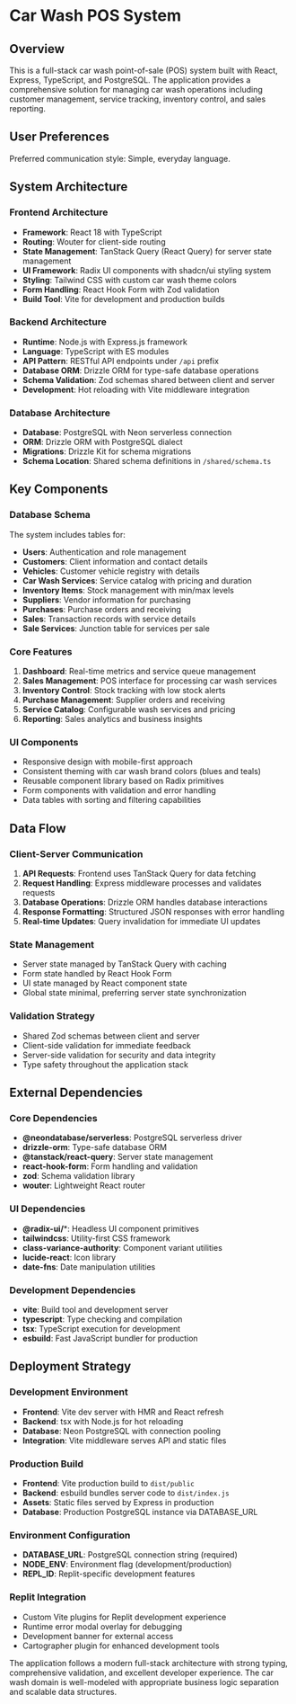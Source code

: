 # Car Wash POS System

## Overview

This is a full-stack car wash point-of-sale (POS) system built with React, Express, TypeScript, and PostgreSQL. The application provides a comprehensive solution for managing car wash operations including customer management, service tracking, inventory control, and sales reporting.

## User Preferences

Preferred communication style: Simple, everyday language.

## System Architecture

### Frontend Architecture
- **Framework**: React 18 with TypeScript
- **Routing**: Wouter for client-side routing
- **State Management**: TanStack Query (React Query) for server state management
- **UI Framework**: Radix UI components with shadcn/ui styling system
- **Styling**: Tailwind CSS with custom car wash theme colors
- **Form Handling**: React Hook Form with Zod validation
- **Build Tool**: Vite for development and production builds

### Backend Architecture
- **Runtime**: Node.js with Express.js framework
- **Language**: TypeScript with ES modules
- **API Pattern**: RESTful API endpoints under `/api` prefix
- **Database ORM**: Drizzle ORM for type-safe database operations
- **Schema Validation**: Zod schemas shared between client and server
- **Development**: Hot reloading with Vite middleware integration

### Database Architecture
- **Database**: PostgreSQL with Neon serverless connection
- **ORM**: Drizzle ORM with PostgreSQL dialect
- **Migrations**: Drizzle Kit for schema migrations
- **Schema Location**: Shared schema definitions in `/shared/schema.ts`

## Key Components

### Database Schema
The system includes tables for:
- **Users**: Authentication and role management
- **Customers**: Client information and contact details
- **Vehicles**: Customer vehicle registry with details
- **Car Wash Services**: Service catalog with pricing and duration
- **Inventory Items**: Stock management with min/max levels
- **Suppliers**: Vendor information for purchasing
- **Purchases**: Purchase orders and receiving
- **Sales**: Transaction records with service details
- **Sale Services**: Junction table for services per sale

### Core Features
1. **Dashboard**: Real-time metrics and service queue management
2. **Sales Management**: POS interface for processing car wash services
3. **Inventory Control**: Stock tracking with low stock alerts
4. **Purchase Management**: Supplier orders and receiving
5. **Service Catalog**: Configurable wash services and pricing
6. **Reporting**: Sales analytics and business insights

### UI Components
- Responsive design with mobile-first approach
- Consistent theming with car wash brand colors (blues and teals)
- Reusable component library based on Radix primitives
- Form components with validation and error handling
- Data tables with sorting and filtering capabilities

## Data Flow

### Client-Server Communication
1. **API Requests**: Frontend uses TanStack Query for data fetching
2. **Request Handling**: Express middleware processes and validates requests
3. **Database Operations**: Drizzle ORM handles database interactions
4. **Response Formatting**: Structured JSON responses with error handling
5. **Real-time Updates**: Query invalidation for immediate UI updates

### State Management
- Server state managed by TanStack Query with caching
- Form state handled by React Hook Form
- UI state managed by React component state
- Global state minimal, preferring server state synchronization

### Validation Strategy
- Shared Zod schemas between client and server
- Client-side validation for immediate feedback
- Server-side validation for security and data integrity
- Type safety throughout the application stack

## External Dependencies

### Core Dependencies
- **@neondatabase/serverless**: PostgreSQL serverless driver
- **drizzle-orm**: Type-safe database ORM
- **@tanstack/react-query**: Server state management
- **react-hook-form**: Form handling and validation
- **zod**: Schema validation library
- **wouter**: Lightweight React router

### UI Dependencies
- **@radix-ui/***: Headless UI component primitives
- **tailwindcss**: Utility-first CSS framework
- **class-variance-authority**: Component variant utilities
- **lucide-react**: Icon library
- **date-fns**: Date manipulation utilities

### Development Dependencies
- **vite**: Build tool and development server
- **typescript**: Type checking and compilation
- **tsx**: TypeScript execution for development
- **esbuild**: Fast JavaScript bundler for production

## Deployment Strategy

### Development Environment
- **Frontend**: Vite dev server with HMR and React refresh
- **Backend**: tsx with Node.js for hot reloading
- **Database**: Neon PostgreSQL with connection pooling
- **Integration**: Vite middleware serves API and static files

### Production Build
- **Frontend**: Vite production build to `dist/public`
- **Backend**: esbuild bundles server code to `dist/index.js`
- **Assets**: Static files served by Express in production
- **Database**: Production PostgreSQL instance via DATABASE_URL

### Environment Configuration
- **DATABASE_URL**: PostgreSQL connection string (required)
- **NODE_ENV**: Environment flag (development/production)
- **REPL_ID**: Replit-specific development features

### Replit Integration
- Custom Vite plugins for Replit development experience
- Runtime error modal overlay for debugging
- Development banner for external access
- Cartographer plugin for enhanced development tools

The application follows a modern full-stack architecture with strong typing, comprehensive validation, and excellent developer experience. The car wash domain is well-modeled with appropriate business logic separation and scalable data structures.